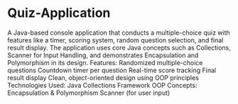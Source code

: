 # Quiz-Application
A Java-based console application that conducts a multiple-choice quiz with features like a timer, scoring system, random question selection, and final result display. The application uses core Java concepts such as Collections, Scanner for Input Handling, and demonstrates Encapsulation and Polymorphism in its design.
Features:
Randomized multiple-choice questions
Countdown timer per question
Real-time score tracking
Final result display
Clean, object-oriented design using OOP principles
Technologies Used:
Java
Collections Framework
OOP Concepts: Encapsulation & Polymorphism
Scanner (for user input)
